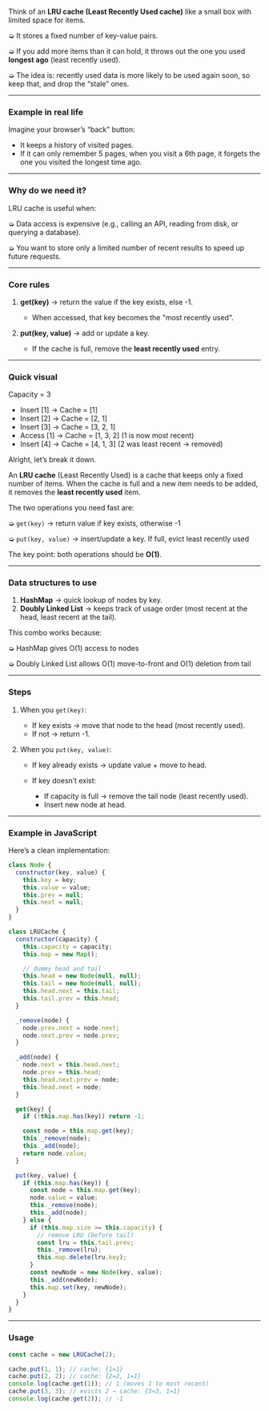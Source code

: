 Think of an **LRU cache (Least Recently Used cache)** like a small box with limited space for items.

➭ It stores a fixed number of key-value pairs.

➭ If you add more items than it can hold, it throws out the one you used **longest ago** (least recently used).

➭ The idea is: recently used data is more likely to be used again soon, so keep that, and drop the “stale” ones.

---

### Example in real life

Imagine your browser’s “back” button:

* It keeps a history of visited pages.
* If it can only remember 5 pages, when you visit a 6th page, it forgets the one you visited the longest time ago.

---

### Why do we need it?

LRU cache is useful when:

➭ Data access is expensive (e.g., calling an API, reading from disk, or querying a database).

➭ You want to store only a limited number of recent results to speed up future requests.

---

### Core rules

1. **get(key)** → return the value if the key exists, else -1.

   * When accessed, that key becomes the "most recently used".

2. **put(key, value)** → add or update a key.

   * If the cache is full, remove the **least recently used** entry.

---

### Quick visual

Capacity = 3

* Insert \[1] → Cache = \[1]
* Insert \[2] → Cache = \[2, 1]
* Insert \[3] → Cache = \[3, 2, 1]
* Access \[1] → Cache = \[1, 3, 2] (1 is now most recent)
* Insert \[4] → Cache = \[4, 1, 3] (2 was least recent → removed)

Alright, let’s break it down.

An **LRU cache** (Least Recently Used) is a cache that keeps only a fixed number of items. When the cache is full and a new item needs to be added, it removes the **least recently used** item.

The two operations you need fast are:

➭ `get(key)` → return value if key exists, otherwise -1

➭ `put(key, value)` → insert/update a key. If full, evict least recently used

The key point: both operations should be **O(1)**.

---

### Data structures to use

1. **HashMap** → quick lookup of nodes by key.
2. **Doubly Linked List** → keeps track of usage order (most recent at the head, least recent at the tail).

This combo works because:

➭ HashMap gives O(1) access to nodes

➭ Doubly Linked List allows O(1) move-to-front and O(1) deletion from tail

---

### Steps

1. When you `get(key)`:

   * If key exists → move that node to the head (most recently used).
   * If not → return -1.

2. When you `put(key, value)`:

   * If key already exists → update value + move to head.
   * If key doesn’t exist:

     * If capacity is full → remove the tail node (least recently used).
     * Insert new node at head.

---

### Example in JavaScript

Here’s a clean implementation:

```js
class Node {
  constructor(key, value) {
    this.key = key;
    this.value = value;
    this.prev = null;
    this.next = null;
  }
}

class LRUCache {
  constructor(capacity) {
    this.capacity = capacity;
    this.map = new Map();

    // dummy head and tail
    this.head = new Node(null, null);
    this.tail = new Node(null, null);
    this.head.next = this.tail;
    this.tail.prev = this.head;
  }

  _remove(node) {
    node.prev.next = node.next;
    node.next.prev = node.prev;
  }

  _add(node) {
    node.next = this.head.next;
    node.prev = this.head;
    this.head.next.prev = node;
    this.head.next = node;
  }

  get(key) {
    if (!this.map.has(key)) return -1;

    const node = this.map.get(key);
    this._remove(node);
    this._add(node);
    return node.value;
  }

  put(key, value) {
    if (this.map.has(key)) {
      const node = this.map.get(key);
      node.value = value;
      this._remove(node);
      this._add(node);
    } else {
      if (this.map.size >= this.capacity) {
        // remove LRU (before tail)
        const lru = this.tail.prev;
        this._remove(lru);
        this.map.delete(lru.key);
      }
      const newNode = new Node(key, value);
      this._add(newNode);
      this.map.set(key, newNode);
    }
  }
}
```

---

### Usage

```js
const cache = new LRUCache(2);

cache.put(1, 1); // cache: {1=1}
cache.put(2, 2); // cache: {2=2, 1=1}
console.log(cache.get(1)); // 1 (moves 1 to most recent)
cache.put(3, 3); // evicts 2 → cache: {3=3, 1=1}
console.log(cache.get(2)); // -1
```
